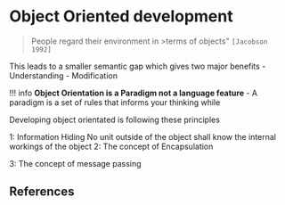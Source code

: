 # Object Oriented development

>People regard their environment in >terms of objects"
`[Jacobson 1992]`

This leads to a smaller semantic gap which
gives two major benefits
    -Understanding
    - Modification

!!! info **Object Orientation is a Paradigm not a language feature**
    - A paradigm is a set of rules that informs your thinking while

Developing object orientated is following these principles

1: Information Hiding
    No unit outside of the object shall know the internal workings of the object
2: The concept of Encapsulation

3: The concept of message passing

## References 